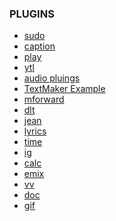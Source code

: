 <h3>PLUGINS</h3>
	<div>
		<ul>
			<li><a href="https://gist.github.com/lyfe00011/c9b86f8327ca781160fbad2f4d0fbd66">sudo</a></li>
			<li><a href="https://gist.github.com/lyfe00011/2ae359efa147d295dca8c1d53f88d947">caption</a></li>
			<li><a href="https://gist.github.com/lyfe00011/56dbb82d05ebcd3ea614274e3996b29d">play</a></li>
			<li><a href="https://gist.github.com/lyfe00011/dfc6d4585cf06d85ccf232e687b48f39">ytl</a></li>
			<li><a href="https://gist.github.com/lyfe00011/b56d6eccc654b6a8ef9f0e9287ed3add">audio pluings</a></li>
			<li><a href="https://gist.github.com/lyfe00011/120eee18e3c6b3c5b9a351120d9bf496">TextMaker Example</a></li>
                        <li><a href="https://gist.github.com/lyfe00011/fab96035b4aac2fe351ba4ab3cc09125">mforward</a></li>
                        <li><a href="https://gist.github.com/lyfe00011/b73535d503bed41f5324344883cf0030">dlt</a></li>
                        <li><a href="https://gist.github.com/lyfe00011/04b7af2187c54b5971f7d9b402296585">jean</a></li>
                        <li><a href="https://gist.github.com/lyfe00011/b65d05830659f766f76d5e62c541f63d">lyrics</a></li>
                        <li><a href="https://gist.github.com/lyfe00011/470c297040daef2c7453ba4807f60e1b">time</a></li>
                        <li><a href="https://gist.github.com/lyfe00011/404b6ef1a4a4ab0ac14b58845213680a">ig</a></li>
                        <li><a href="https://gist.github.com/lyfe00011/e10e123e74777416db6ef4c2dbc6a98c">calc</a></li>
                        <li><a href="https://gist.github.com/lyfe00011/03fc0de72c912bb0784cd225e0b20490">emix</a></li>
                        <li><a href="https://gist.github.com/lyfe00011/e9595f37d80ad9ee6d61a11ecb820b8c">vv</a></li>
                        <li><a href="https://gist.github.com/lyfe00011/a8f926710a28706679158887649ea145">doc</a></li>
                        <li><a href="https://gist.github.com/lyfe00011/9a1ae6e4a7ec2425e330e5040cda2e43">gif</a></li>
		</ul>
	</div>